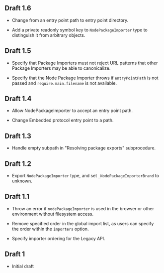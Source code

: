 ## Draft 1.6

* Change from an entry point path to entry point directory.

* Add a private readonly symbol key to `NodePackageImporter` type to
  distinguish it from arbitrary objects.

## Draft 1.5

* Specify that Package Importers must not reject URL patterns that other Package
  Importers may be able to canonicalize.

* Specify that the Node Package Importer throws if `entryPointPath` is not
  passed and `require.main.filename` is not available.

## Draft 1.4

* Allow NodePackageImporter to accept an entry point path.

* Change Embedded protocol entry point to a path.

## Draft 1.3

* Handle empty subpath in "Resolving package exports" subprocedure.

## Draft 1.2

* Export `NodePackageImporter` type, and set `_NodePackageImporterBrand` to
  unknown.

## Draft 1.1

* Throw an error if `nodePackageImporter` is used in the browser or other
  environment without filesystem access.

* Remove specified order in the global import list, as users can specify the
  order within the `importers` option.

* Specify importer ordering for the Legacy API.

## Draft 1

* Initial draft
